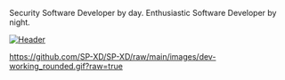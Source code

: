 Security Software Developer by day. Enthusiastic Software Developer by night.


[![Header](https://raw.githubusercontent.com/AnthonyQ98/<OWNER>/<OWNER>/readme_header.png "Header")](https://github.com/SP-XD/SP-XD/raw/main/images/dev-working_rounded.gif)

https://github.com/SP-XD/SP-XD/raw/main/images/dev-working_rounded.gif?raw=true
<!--
**AnthonyQ98/AnthonyQ98** is a ✨ _special_ ✨ repository because its `README.md` (this file) appears on your GitHub profile.

Here are some ideas to get you started:

- 🔭 I’m currently working on ...
- 🌱 I’m currently learning ...
- 👯 I’m looking to collaborate on ...
- 🤔 I’m looking for help with ...
- 💬 Ask me about ...
- 📫 How to reach me: ...
- 😄 Pronouns: ...
- ⚡ Fun fact: ...
-->
